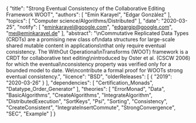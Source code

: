 {
    "title": "Strong Eventual Consistency of the Collaborative Editing Framework WOOT",
    "authors": [
        "Emin Karayel",
        "Edgar Gonzàlez"
    ],
    "topics": [
        "Computer science/Algorithms/Distributed"
    ],
    "date": "2020-03-25",
    "notify": [
        "eminkarayel@google.com",
        "edgargip@google.com",
        "me@eminkarayel.de"
    ],
    "abstract": "\nCommutative Replicated Data Types (CRDTs) are a promising new class of\ndata structures for large-scale shared mutable content in applications\nthat only require eventual consistency. The WithOut Operational\nTransforms (WOOT) framework is a CRDT for collaborative text editing\nintroduced by Oster et al. (CSCW 2006) for which the eventual\nconsistency property was verified only for a bounded model to date. We\ncontribute a formal proof for WOOTs strong eventual consistency.",
    "licence": "BSD",
    "olderReleases": [
        {
            "2019": "2020-03-26"
        }
    ],
    "dependencies": [
        "Certification_Monads",
        "Datatype_Order_Generator"
    ],
    "theories": [
        "ErrorMonad",
        "Data",
        "BasicAlgorithms",
        "CreateAlgorithms",
        "IntegrateAlgorithm",
        "DistributedExecution",
        "SortKeys",
        "Psi",
        "Sorting",
        "Consistency",
        "CreateConsistent",
        "IntegrateInsertCommute",
        "StrongConvergence",
        "SEC",
        "Example"
    ]
}